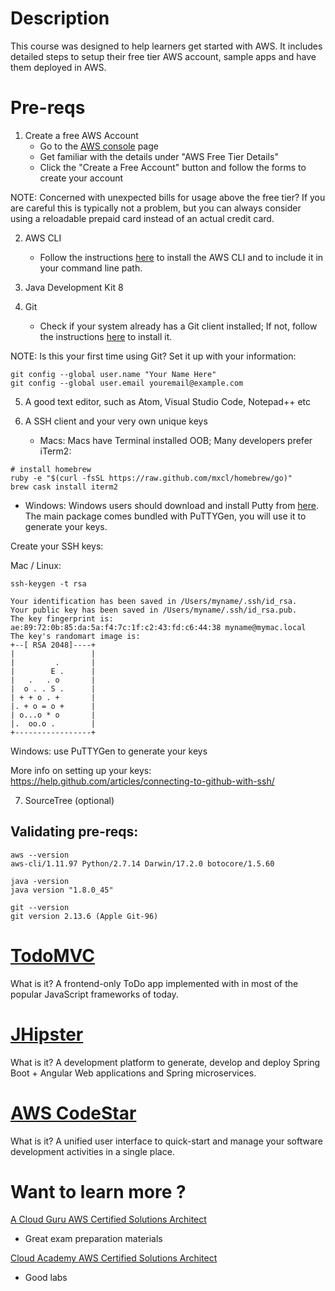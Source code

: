 # Description
This course was designed to help learners get started with AWS. It includes detailed steps to setup their free tier AWS account, sample apps and have them deployed in AWS.

# Pre-reqs

1. Create a free AWS Account
   * Go to the [AWS console](https://aws.amazon.com) page
   * Get familiar with the details under "AWS Free Tier Details"
   * Click the "Create a Free Account" button and follow the forms to create your account

NOTE: Concerned with unexpected bills for usage above the free tier? If you are careful this is typically not a problem, but you can always consider using a reloadable prepaid card instead of an actual credit card.

2. AWS CLI
   * Follow the instructions [here](http://docs.aws.amazon.com/cli/latest/userguide/installing.html) to install the AWS CLI and to include it in your command line path.

3. Java Development Kit 8

4. Git
   * Check if your system already has a Git client installed; If not, follow the instructions [here](https://git-scm.com/downloads) to install it.

NOTE: Is this your first time using Git? Set it up with your information:

```
git config --global user.name "Your Name Here"
git config --global user.email youremail@example.com
```

5. A good text editor, such as Atom, Visual Studio Code, Notepad++ etc 

6. A SSH client and your very own unique keys

   * Macs:
Macs have Terminal installed OOB; Many developers prefer iTerm2:
```
# install homebrew
ruby -e "$(curl -fsSL https://raw.github.com/mxcl/homebrew/go)"
brew cask install iterm2
```

   * Windows:
Windows users should download and install Putty from [here](http://www.putty.org). The main package comes bundled with PuTTYGen, you will use it to generate your keys.

Create your SSH keys:

Mac / Linux:
```
ssh-keygen -t rsa

Your identification has been saved in /Users/myname/.ssh/id_rsa.
Your public key has been saved in /Users/myname/.ssh/id_rsa.pub.
The key fingerprint is:
ae:89:72:0b:85:da:5a:f4:7c:1f:c2:43:fd:c6:44:38 myname@mymac.local
The key's randomart image is:
+--[ RSA 2048]----+
|                 |
|         .       |
|        E .      |
|   .   . o       |
|  o . . S .      |
| + + o . +       |
|. + o = o +      |
| o...o * o       |
|.  oo.o .        |
+-----------------+
```

Windows: use PuTTYGen to generate your keys

More info on setting up your keys: https://help.github.com/articles/connecting-to-github-with-ssh/

7. SourceTree (optional)


## Validating pre-reqs:
```
aws --version
aws-cli/1.11.97 Python/2.7.14 Darwin/17.2.0 botocore/1.5.60

java -version
java version "1.8.0_45"

git --version
git version 2.13.6 (Apple Git-96)
```

# [TodoMVC](http://todomvc.com)
What is it? A frontend-only ToDo app implemented with in most of the popular JavaScript frameworks of today.

# [JHipster](http://www.jhipster.tech)
What is it? A development platform to generate, develop and deploy Spring Boot + Angular Web applications and Spring microservices.

# [AWS CodeStar](https://aws.amazon.com/codestar/)
What is it? A unified user interface to quick-start and manage your software development activities in a single place.

# Want to learn more ?

[A Cloud Guru AWS Certified Solutions Architect](https://acloud.guru/learn/aws-certified-solutions-architect-associate)
   * Great exam preparation materials

[Cloud Academy AWS Certified Solutions Architect](https://cloudacademy.com/learning-paths/solutions-architect-associate-certification-preparation-for-aws-14/)
   * Good labs
